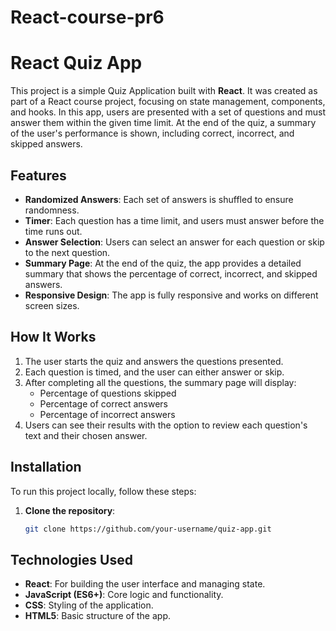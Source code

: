 # React-course-pr6
# React Quiz App

This project is a simple Quiz Application built with **React**. It was created as part of a React course project, focusing on state management, components, and hooks. In this app, users are presented with a set of questions and must answer them within the given time limit. At the end of the quiz, a summary of the user's performance is shown, including correct, incorrect, and skipped answers.
## Features

- **Randomized Answers**: Each set of answers is shuffled to ensure randomness.
- **Timer**: Each question has a time limit, and users must answer before the time runs out.
- **Answer Selection**: Users can select an answer for each question or skip to the next question.
- **Summary Page**: At the end of the quiz, the app provides a detailed summary that shows the percentage of correct, incorrect, and skipped answers.
- **Responsive Design**: The app is fully responsive and works on different screen sizes.

## How It Works

1. The user starts the quiz and answers the questions presented.
2. Each question is timed, and the user can either answer or skip.
3. After completing all the questions, the summary page will display:
   - Percentage of questions skipped
   - Percentage of correct answers
   - Percentage of incorrect answers
4. Users can see their results with the option to review each question's text and their chosen answer.

## Installation

To run this project locally, follow these steps:

1. **Clone the repository**:
   ```bash
   git clone https://github.com/your-username/quiz-app.git
   ```
## Technologies Used

- **React**: For building the user interface and managing state.
- **JavaScript (ES6+)**: Core logic and functionality.
- **CSS**: Styling of the application.
- **HTML5**: Basic structure of the app.
